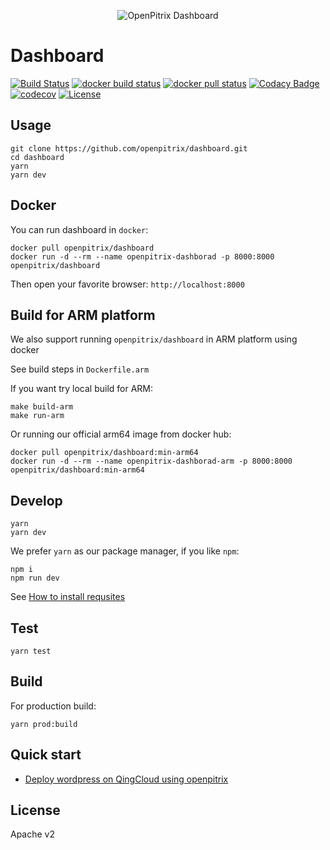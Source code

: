 <p align="center"><img src="https://raw.githubusercontent.com/openpitrix/openpitrix/master/docs/images/logo.png" alt="OpenPitrix Dashboard"></p>

# Dashboard

[![Build Status](https://travis-ci.org/openpitrix/dashboard.svg)](https://travis-ci.org/openpitrix/dashboard)
[![docker build status](https://img.shields.io/docker/build/openpitrix/dashboard.svg)](https://cloud.docker.com/swarm/openpitrix/repository/docker/openpitrix/dashboard/tags)
[![docker pull status](https://img.shields.io/docker/pulls/openpitrix/dashboard.svg)](http://lab.openpitrix.io)
[![Codacy Badge](https://api.codacy.com/project/badge/Grade/153c5ea40ef44c318ad1b011c3f2b7a9)](https://app.codacy.com/app/iwisunny/dashboard?utm_source=github.com&utm_medium=referral&utm_content=openpitrix/dashboard&utm_campaign=Badge_Grade_Settings)
[![codecov](https://codecov.io/gh/openpitrix/dashboard/branch/master/graph/badge.svg)](https://codecov.io/gh/openpitrix/dashboard)
[![License](http://img.shields.io/badge/license-apache%20v2-blue.svg)](./LICENSE)

## Usage

```
git clone https://github.com/openpitrix/dashboard.git
cd dashboard
yarn
yarn dev
```

## Docker

You can run dashboard in `docker`:

```
docker pull openpitrix/dashboard
docker run -d --rm --name openpitrix-dashborad -p 8000:8000 openpitrix/dashboard
```

Then open your favorite browser: `http://localhost:8000`

## Build for ARM platform

We also support running `openpitrix/dashboard` in ARM platform using docker

See build steps in `Dockerfile.arm`

If you want try local build for ARM:

```
make build-arm
make run-arm
```

Or running our official arm64 image from docker hub:

```
docker pull openpitrix/dashboard:min-arm64
docker run -d --rm --name openpitrix-dashborad-arm -p 8000:8000 openpitrix/dashboard:min-arm64
```

## Develop

```
yarn
yarn dev
```

We prefer `yarn` as our package manager, if you like `npm`:

```
npm i
npm run dev
```

See [How to install requsites](./docs/install.md)

## Test

```
yarn test
```

## Build

For production build:

```
yarn prod:build
```

## Quick start

- [Deploy wordpress on QingCloud using openpitrix](./docs/quick-start.md)

## License

Apache v2
